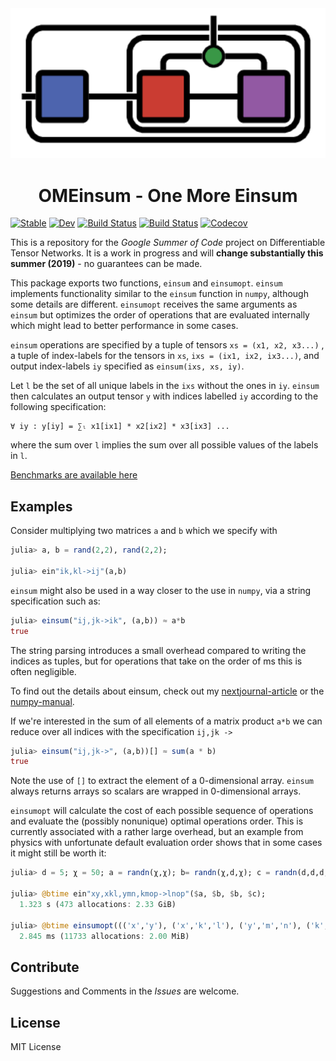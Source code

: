<!-- # OMEinsum -->
<div align="center"> <img
src="ome-logo.png"
alt="OMEinsum logo" width="510"></img>
<h1>OMEinsum - One More Einsum</h1>
</div>

[![Stable](https://img.shields.io/badge/docs-stable-blue.svg)](https://under-Peter.github.io/OMEinsum.jl/stable)
[![Dev](https://img.shields.io/badge/docs-dev-blue.svg)](https://under-Peter.github.io/OMEinsum.jl/dev)
[![Build Status](https://travis-ci.com/under-Peter/OMEinsum.jl.svg?branch=master)](https://travis-ci.com/under-Peter/OMEinsum.jl)
[![Build Status](https://ci.appveyor.com/api/projects/status/github/under-Peter/OMEinsum.jl?svg=true)](https://ci.appveyor.com/project/under-Peter/OMEinsum-jl)
[![Codecov](https://codecov.io/gh/under-Peter/OMEinsum.jl/branch/master/graph/badge.svg)](https://codecov.io/gh/under-Peter/OMEinsum.jl)

This is a repository for the _Google Summer of Code_ project on Differentiable Tensor Networks.
It is a work in progress and will **change substantially this summer (2019)** - no guarantees can be made.

This package exports two functions, `einsum` and `einsumopt`.
`einsum` implements functionality similar to the `einsum` function in `numpy`,
although some details are different.
`einsumopt` receives the same arguments as `einsum` but optimizes the order
of operations that are evaluated internally which might lead to better performance
in some cases.

`einsum` operations are specified by a tuple of tensors `xs = (x1, x2, x3...)`
, a tuple of index-labels for the tensors in `xs`, `ixs = (ix1, ix2, ix3...)`,
and output index-labels `iy` specified as `einsum(ixs, xs, iy)`.

Let `l` be the set of all unique labels in the `ixs` without the ones in `iy`.
`einsum` then calculates an output tensor `y` with indices labelled `iy` according
to the following specification:
```
∀ iy : y[iy] = ∑ₗ x1[ix1] * x2[ix2] * x3[ix3] ...
```
where the sum over `l` implies the sum over all possible values of the labels in `l`.



[Benchmarks are available here](https://github.com/under-Peter/OMEinsum-Benchmarks)

## Examples
Consider multiplying two matrices `a` and `b` which we specify with
```julia
julia> a, b = rand(2,2), rand(2,2);

julia> ein"ik,kl->ij"(a,b)
```

`einsum` might also be used in a way closer to the use in `numpy`, via a string specification
such as:
```julia
julia> einsum("ij,jk->ik", (a,b)) ≈ a*b
true
```

The string parsing introduces a small overhead compared to writing the indices as tuples, but for operations that take on the order of ms this is often negligible.

To find out the details about einsum, check out my [nextjournal-article](https://nextjournal.com/under-Peter/julia-summer-of-einsum) or the [numpy-manual](https://docs.scipy.org/doc/numpy/reference/generated/numpy.einsum.html).

If we're interested in the sum of all elements of a matrix product `a*b`
we can reduce over all indices with the specification `ij,jk -> `
```julia
julia> einsum("ij,jk->", (a,b))[] ≈ sum(a * b)
true
```

Note the use of `[]` to extract the element of a 0-dimensional array.
`einsum` always returns arrays so scalars are wrapped in 0-dimensional arrays.

`einsumopt` will calculate the cost of each possible sequence of operations and evaluate
the (possibly nonunique) optimal operations order.
This is currently associated with a rather large overhead,
but an example from physics with unfortunate default evaluation order shows that in some
cases it might still be worth it:
```julia
julia> d = 5; χ = 50; a = randn(χ,χ); b= randn(χ,d,χ); c = randn(d,d,d,d);

julia> @btime ein"xy,xkl,ymn,kmop->lnop"($a, $b, $b, $c);
  1.323 s (473 allocations: 2.33 GiB)

julia> @btime einsumopt((('x','y'), ('x','k','l'), ('y','m','n'), ('k','m','o','p')), ($a, $b, $b, $c), ('l','n','o','p'));
  2.845 ms (11733 allocations: 2.00 MiB)

```

## Contribute

Suggestions and Comments in the _Issues_ are welcome.

## License
MIT License
